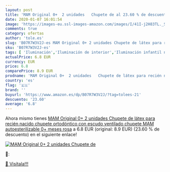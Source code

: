 ```yaml
---
layout: post
title: 'MAM Original 0+  2 unidades   Chupete de al 23.60 % de descuento'
date: 2020-01-07 16:01:54
image: 'https://images-eu.ssl-images-amazon.com/images/I/41I-j2H83TL._SL400_.jpg'
comments: true
category: ofertas
author: 'tole.es'
slug: 'B07R7W3V2J-es MAM Original 0+ 2 unidades Chupete de látex para recién...'
sku: 'B07R7W3V2J-es'
tags: [ 'Iluminación','Iluminación de interior','Iluminación infantil nocturna','Lámparas e iluminación infantil','Monos para bebés niño','Ropa','Ropa de una pieza para bebés niño','Ropa para bebés','Ropa para bebés niño','chupete', ]
actualPrice: 6.8 EUR
currency: EUR
price: 6.8
comparePrice: 8.9 EUR
prodname: 'MAM Original 0+  2 unidades   Chupete de látex para recién nacido  chupete ortodóntico con escudo ventilado  chupete MAM autoesterilizable  0+ meses  rosa'
country: 'es'
flag: '🇪🇸'
brand: ''
buyurl: 'https://www.amazon.es/dp/B07R7W3V2J/?tag=tolees-21'
descuento: '23.60'
average: '6.8'
---
```


Ahora mismo tienes [MAM Original 0+  2 unidades   Chupete de látex para recién nacido  chupete ortodóntico con escudo ventilado  chupete MAM autoesterilizable  0+ meses  rosa](https://www.amazon.es/dp/B07R7W3V2J/?tag=tolees-21) a 6.8 EUR (original: 8.9 EUR) (23.60 %  de descuento) en el siguiente enlace!

[![MAM Original 0+  2 unidades   Chupete de](https://images-eu.ssl-images-amazon.com/images/I/41I-j2H83TL._SL400_.jpg)](https://www.amazon.es/dp/B07R7W3V2J/?tag=tolees-21)

🔎:


[🛒 Visítala!!!](https://www.amazon.es/dp/B07R7W3V2J/?tag=tolees-21)
